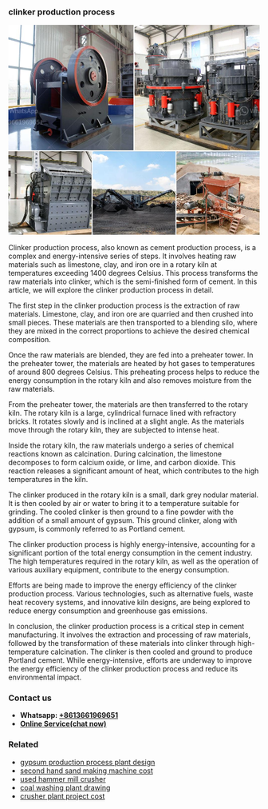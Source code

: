 <h3>clinker production process</h3><img src='1708497361.jpg' alt=''><p>Clinker production process, also known as cement production process, is a complex and energy-intensive series of steps. It involves heating raw materials such as limestone, clay, and iron ore in a rotary kiln at temperatures exceeding 1400 degrees Celsius. This process transforms the raw materials into clinker, which is the semi-finished form of cement. In this article, we will explore the clinker production process in detail.</p><p>The first step in the clinker production process is the extraction of raw materials. Limestone, clay, and iron ore are quarried and then crushed into small pieces. These materials are then transported to a blending silo, where they are mixed in the correct proportions to achieve the desired chemical composition.</p><p>Once the raw materials are blended, they are fed into a preheater tower. In the preheater tower, the materials are heated by hot gases to temperatures of around 800 degrees Celsius. This preheating process helps to reduce the energy consumption in the rotary kiln and also removes moisture from the raw materials.</p><p>From the preheater tower, the materials are then transferred to the rotary kiln. The rotary kiln is a large, cylindrical furnace lined with refractory bricks. It rotates slowly and is inclined at a slight angle. As the materials move through the rotary kiln, they are subjected to intense heat.</p><p>Inside the rotary kiln, the raw materials undergo a series of chemical reactions known as calcination. During calcination, the limestone decomposes to form calcium oxide, or lime, and carbon dioxide. This reaction releases a significant amount of heat, which contributes to the high temperatures in the kiln.</p><p>The clinker produced in the rotary kiln is a small, dark grey nodular material. It is then cooled by air or water to bring it to a temperature suitable for grinding. The cooled clinker is then ground to a fine powder with the addition of a small amount of gypsum. This ground clinker, along with gypsum, is commonly referred to as Portland cement.</p><p>The clinker production process is highly energy-intensive, accounting for a significant portion of the total energy consumption in the cement industry. The high temperatures required in the rotary kiln, as well as the operation of various auxiliary equipment, contribute to the energy consumption.</p><p>Efforts are being made to improve the energy efficiency of the clinker production process. Various technologies, such as alternative fuels, waste heat recovery systems, and innovative kiln designs, are being explored to reduce energy consumption and greenhouse gas emissions.</p><p>In conclusion, the clinker production process is a critical step in cement manufacturing. It involves the extraction and processing of raw materials, followed by the transformation of these materials into clinker through high-temperature calcination. The clinker is then cooled and ground to produce Portland cement. While energy-intensive, efforts are underway to improve the energy efficiency of the clinker production process and reduce its environmental impact.</p><h3>Contact us</h3><ul><li><strong>Whatsapp:&nbsp;<a href="https://wa.me/8613661969651">+8613661969651</a></strong></li><li><a href="https://swt.shibang-china.com/?git&amp;zhl&amp;clinker production process"><strong>Online Service(chat now)</strong></a></li></ul><h3>Related</h3><ul><li><a href='gypsum production process plant design.md'>gypsum production process plant design</a></li><li><a href='second hand sand making machine cost.md'>second hand sand making machine cost</a></li><li><a href='used hammer mill crusher.md'>used hammer mill crusher</a></li><li><a href='coal washing plant drawing.md'>coal washing plant drawing</a></li><li><a href='crusher plant project cost.md'>crusher plant project cost</a></li></ul>